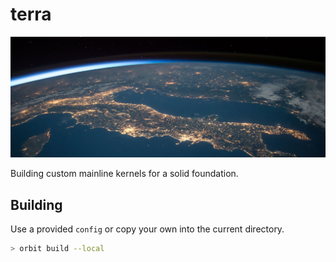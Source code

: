 # terra

![terra](terra.png)

Building custom mainline kernels for a solid foundation.

## Building

Use a provided `config` or copy your own into the current directory.

```bash
> orbit build --local
```
